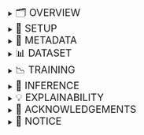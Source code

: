 <details>
<summary><span style="font-size: 20px">🗂️ OVERVIEW</span></summary>

---

### Problem
- Many students in India drop out of schools due to diverse social, economic and geographical factors.
- Students enrolled in a given academic year (AY) but **failing to re-enroll** in the *next* AY are dropouts.
  - This definition does not account for the students who drop out within an AY.
  - *As long as a student re-enrolls, the student is not a dropout.* 
- *Education gaps* lead to unskilled labour and are linked to poor health—impeding a nation's development.

### Motivation
- **Dropout indicators** are present in social traits, attendance patterns and performance in assessments.
- This project aims to build an **Early Warning System (EWS)** using *machine learning (ML)* techniques to predict students who are at risk of dropping out of school.
- These predictions could potentially be used to cognize and design interventions to mitigate student dropouts.

### Data Sources
- The project has been developed using the following data that was provided by *Vidya Samiksha Kendra (VSK)—Samagra Shiksha, Department of Education, state of Gujarat, India*.
  - Enrollment data: Delineates a student's regional and socioeconomic factors.
  - Daily attendance data: Delineates a student's daily attendance (present, absent or missing entry).
  - Semester assessment data: Delineates a student's attendance and performance in examinations.
- Data from the three sources is merged into a *unified dataset* with each row representing information pertaining to one student.
- **Customizable**: Anyone with similar data could use this project by suitably modifying the [Dataset Schema](metadata/dataset_schema.json).

### Formulation
- EWS is formulated as a *Binary Classification* ML problem (dropout: label 1, not-dropout: label 0).
- For a given AY, a binary *Target* for each student is derived using the enrollment data of the following AY.
- The **Input** to the pipeline is the unified dataset (with the target column).
- The resulting **Output** is a dataframe that includes the final set of features used in modeling and dropout probabilities for each student.
- [SHAP](https://shap.readthedocs.io/en/latest/) is used to *explain the model's predictions*.

---

</details>

<details>
<summary><span style="font-size: 20px">🔧 SETUP</span></summary>

---

- Clone the repository
```bash
git clone https://github.com/WadhwaniAI/StudentDropoutEWS.git
git checkout main
cd StudentDropoutEWS
```

- Create a virtual environment and install the required packages
```bash
conda create --name ews python==3.12
conda activate ews
pip install -r requirements.txt
```

---

</details>

<details>
<summary><span style="font-size: 20px">🧩 METADATA</span></summary>

---

The [metadata](metadata) directory contains mandatory files that define the schema necessary to use this repository.

[Calendar of holidays](metadata/holidays_calendar.json)
- This is a *mandatory* nested JSON dictionary that holds information about holidays in AYs. 
- Example format: `{"2223": {"6": {"sundays": [5, 12, 19, 26], "vacation": [1, 2]}}}`
  - Stores non-working dates for each AY (e.g., "2223" for AY 2022-23) and month (e.g., "6" for June, and "7" for July). 
  - Dates are integers under categories like "sundays", "festive", "vacation", or others (e.g., "pravesh utsav").
- An example of this file for the AYs from 2022-23 to 2024-25 for the state of Gujarat is [here](metadata/holidays_calendar.json).
- Please edit the dictionary within this file for the AYs of your interest.
- This file could either be manually populated from a PDF or parsed from a CSV notified by the administration.

[Dataset Schema](metadata/dataset_schema.json)
- This is a *mandatory* JSON dictionary that defines the structure of a usable dataset.
- Each key is a column name and its corresponding value is a list containing:
  - Datatype: `str` (categorical), `float` (numerical), and `int` (target)
  - Description: A piece of text briefly explaining the column and what it contains, and
  - Grouping: The logical group it belongs to (used in preprocessing)
- Modify [Dataset Schema](metadata/dataset_schema.json) if your dataset has different column names, datatypes, descriptions or groupings.

[Config Schema](metadata/config_schema.json)
- This is a *mandatory* nested JSON dictionary that defines the structure of a `Config` file used for training or inference.
- A new `Config` file needs to be created by the user for every training run, and an existing one is used to infer on a new dataset.
- [Config Schema](metadata/config_schema.json) **should not be deleted or edited**.
  - A copy of this file needs to be made by the user for their own experiments.
- This is explained in detail [here](metadata/CONFIG_README.md).

[Predictor groups](metadata/predictor_groups.json)
- This is an *optional* JSON dictionary logically categorizing similar features into predictor groups.
  - They are not required for the training or inference pipelines.
  - They are required only for *explainability*.
- Predictor groups are used to explain a model's predictions and guide interventions.
- Features are manually organized into predictor groups—currently there is no script to generate them.
  - The features in [Predictor groups](metadata/predictor_groups.json) must be a subset of the features used in modeling.
  - We use programmatic inputs and guidance from *VSK* and *UNICEF India* to aggregate features into logical groups.
    - For example, features representing the location are grouped as "geographical_factors" group, and features representing attendance are grouped as "attendance_factors".
    - **Note:** Different strategies could be adopted to implement this aggregation.
- Please modify [Predictor groups](metadata/predictor_groups.json) for different group explanations.

---

</details>

<details>
<summary><span style="font-size: 20px">📊 DATASET</span></summary>

---

- A valid dataset for training and inference must conform to the [Dataset Schema](metadata/dataset_schema.json). 
  - The columns of your dataset must be a subset of the columns in [Dataset Schema](metadata/dataset_schema.json).
  - If your dataset has different column names, please modify [Dataset Schema](metadata/dataset_schema.json) accordingly before use.
- Dataset files must be in a pickle (`.pkl`) format only (e.g., `dataset/ay2223_grade3.pkl`).
  - Currently, support for other file formats is not provided.
- The stemname of a dataset filepath is used to extract metadata like the "academic year" and "grade".
  - It must follow the pattern: `ay<academic_year>_grade<grade>`. Eg: `dataset/ay2223_grade3.pkl`.

---

</details>

<details>
<summary><span style="font-size: 20px">📉 TRAINING</span></summary>

---

- To train a model, run `main.py` in `train` mode:
```bash
python -m src.main \
     --mode train \
     --config_source path/to/config_or_config_dir
```
```bash
Arguments:
----------
mode (str): Must be set to "train" to activate TRAINING mode.
config_source (str): Path to either a single config file or a directory containing multiple config JSONs.
```
- Training generates the following artifacts in the experiment directory (created using `config.exp.root_exps`):
  - Training and validation dataframes with dropout predictions
  - Metric plots, and
  - JSON file containing loss values over epochs.
- If a directory of JSON configs is provided, experiments run in a loop.

---

</details>

<details>
<summary><span style="font-size: 20px">🎯 INFERENCE</span></summary>

---

- To run inference on a new dataset with a trained model, run `main.py` in `infer` mode:
```bash
python -m src.main \
     --mode infer \
     --exp_dir path/to/exp_dir \
     --inference_data_path path/to/inference_data.pkl
```
```bash
Arguments:
----------
mode (str): Must be set to "infer" to activate INFERENCE mode.
exp_dir (str): Path to a previous experiment directory (to use trained model and config).  
inference_data_path (str): Path to the inference dataset file in pickle format.
```
- Inference generates and saves a dataframe with features and predicted probabilities in exp_dir.

---

</details>

<details>
<summary><span style="font-size: 20px">💡 EXPLAINABILITY</span></summary>

---

- To explain results, run `main.py` in `explain` mode:
```bash
python -m src.main \
    --mode explain \
    --exp_dir path/to/exp_dir \
    --df_path path/to/input_data.pkl \
    --predictor_groups path/to/predictor_groups.json \
    [--threshold 0.6] \
    [--target_recall 0.4]
```
```bash
Arguments:
----------
mode (str): Must be set to "explain" to activate explainability mode.
exp_dir (str): Path to the experiment directory with trained model, config and optional artifacts.
df_path (str): Path to the results dataset (containing prediction columns) to be explained (`.pkl` format).
predictor_groups (str OR Dict[str, List[str]]): Path to the JSON file containing mapping of features to groups OR the loaded dictionary.
threshold (float): (Optional) Manually specify the threshold for binary classification to generate output predictions.
target_recall (float): (Optional) Recall on validation set to compute threshold (if not provided/known)
```
- The resulting output of this pipeline is a dataframe saved in `exp_dir` with SHAP values for each predictor group and top driving feature(s) for each prediction.
---

</details>

<details>
<summary><span style="font-size: 20px">🙏 ACKNOWLEDGEMENTS</span></summary>

---

We acknowledge with gratitude the collaborative partnership that has made EWS possible. This project is a pioneering initiative between VSK, Wadhwani Institute for Artificial Intelligence (Wadhwani AI), and UNICEF to harness Machine Learning to mitigate school dropouts. We express our sincere appreciation for VSK, specifically the MIS Department, for providing comprehensive student data and program support, without which this transformative project would not have been realized. EWS demonstrates the power of collaborative innovation in education, uniting government institutions, technology, and program partners for Gujarat's children.

---

</details>

<details>
<summary><span style="font-size: 20px">🔔 NOTICE</span></summary>

---

- As things stands now, this repository will not be maintained by Wadhwani AI.
- However, if you would like to collaborate, please reach out to us on *(enter email address)*.
  - We would be happy to discuss and explore opportunities!

Thankyou.

---

</details>